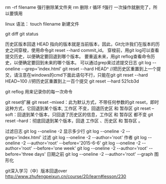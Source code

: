 rm -rf filename 强行删除某文件夹  rm 删除    r 循环 f强行  一次操作就删完了，所以要慎用

linux   语法：  touch filename 新建文件

git diff 
git status

历史区版本回退
HEAD 指向的版本就是当前版本，因此，Git允许我们在版本的历史之间穿梭，使用命令git reset --hard commit_id。
穿梭前，用git log可以查看提交历史，以便确定要回退到哪个版本。
要重返未来，用git reflog查看命令历史，以便确定要回到未来的哪个版本。
可以通过grep来过滤提交日志
git log --oneline  --grep='index.html' 
git reset --hard HEAD^ //把历史区重置到上一个提交，请注意在windows的cmd下面此语句不行，只能在git
git reset --hard HEAD~100 //把历史区重置到上一百个提交
git reset --hard 521cb3d

git reflog 用来记录你的每一次命令

git reset扩展
git reset –mixed：此为默认方式，不带任何参数的git reset，即时这种方式，它回退到某个版本, 工作区 不变，回退历史区 和 暂存区
git reset –soft：回退到某个版本，只回退了历史区的信息，工作区 和 暂存区 都不变
git reset –hard：彻底回退到某个版本，回退 工作区 、历史区 和 暂存区 。

过滤日志
git log --oneline -2 显示多少行
git log --oneline -2 --grep='index.html' 过滤
git log --oneline -2 --author='root' 作者
git log --oneline -2 --author='root' --before='2015-6-6'
git log --oneline -2 --author='root' --before='one week'
git log --oneline -2 --author='root' --before='three days' 日期之前
git log --oneline -2 --author='root' --graph 图形化

git深入学习（中）版本回退over  http://www.zhufengpeixun.cn/course/20/learn#lesson/230